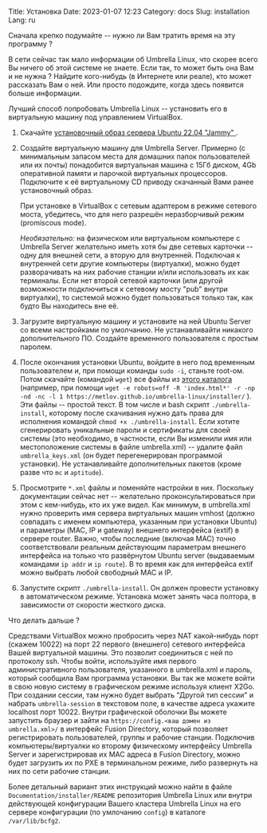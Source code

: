 Title: Установка
Date: 2023-01-07 12:23
Category: docs
Slug: installation
Lang: ru

Сначала крепко подумайте -- нужно ли Вам тратить время на эту программу ?

В сети сейчас так мало информации об Umbrella Linux, что скорее всего Вы
ничего об этой системе не знаете. Если так, то может быть она Вам и
не нужна ? Найдите кого-нибудь (в Интернете или реале), кто может
рассказать Вам о ней. Или просто подождите, когда здесь появится больше
информации.

Лучший способ попробовать Umbrella Linux -- установить его в
виртуальную машину под управлением VirtualBox.

1. Скачайте 
[установочный образ сервера Ubuntu 22.04 "Jammy" ](https://releases.ubuntu.com/releases/22.04/ubuntu-22.04.1-live-server-amd64.iso) .

2. Создайте виртуальную машину для Umbrella Server. Примерно (с
минимальным запасом места для домашних папок пользователей или их почты)
понадобится виртуальная машина с 15Гб диском, 4Gb оперативной памяти и
парочкой виртуальных процессоров. Подключите к её виртуальному CD приводу
скачанный Вами ранее установочный образ.

    При установке в VirtualBox с сетевым адаптером в режиме сетевого моста, 
убедитесь, что для него разрешён неразборчивый режим (promiscous mode).

    *Необязательно:* на физическом или виртуальном компьютере с
Umbrella Server желательно иметь хотя бы две сетевых карточки -- одну для
внешней сети, а вторую для внутренней. Подключая к внутренней сети другие
компьютеры (виртуалки), можно будет разворачивать на них рабочие станции
и/или использовать их как терминалы. Если нет второй сетевой карточки
(или другой возможности подключиться к сетевому мосту "pub" внутри
виртуалки), то системой можно будет пользоваться только так, как будто Вы
находитесь вне её.

3. Загрузите виртуальную машину и установите на ней Ubuntu Server со всеми
настройками по умолчанию. Не устанавливайти никакого дополнительного ПО.
Создайте временного пользователя с простым паролем.

4. После окончания установки Ubuntu, войдите в него под временным
пользователем и, при помощи команды `sudo -i`, станьте root-ом. Потом скачайте
(командой `wget`) все файлы из [этого каталога](../../installer/) 
(например, при помощи `wget -e robots=off -R 'index.html*' -r -np -nd -nc -l 1 https://metlov.github.io/umbrella-linux/installer/` ).
Эти файлы -- простой текст. В том числе и bash скрипт `./umbrella-install`,
которому после скачивания нужно дать права для исполнения командой
`chmod +x ./umbrella-install`. Если хотите сгенерировать
уникальные пароли и сертификаты для своей системы 
(это необходимо, в частности, если Вы изменили имя или местоположение системы в
файле umbrella.xml) -- удалите файл
 `umbrella_keys.xml` (он будет перегенерирован программой установки).
Не устанавливайте дополнительных пакетов (кроме разве что `mc` и `aptitude`).

5. Просмотрите `*.xml` файлы и поменяйте настройки в них. Поскольку
документации сейчас нет -- желательно проконсультироваться при этом с
кем-нибудь, кто их уже видел. Как минимум, в umbrella.xml нужно проверить
имя сервера виртуальных машин vmhost (должно совпадать с именем
компьютера, указанным при установки Ubuntu) и параметры (MAC, IP и
gateway) внешнего интерфейса (extif) в сервере router. Важно, чтобы
последние (включая MAC) точно соответствовали реальным действующим
параметрам внешнего интерфейса на только что развёрнутом Ubuntu server
(выдаваемым командами `ip addr` и `ip route`). В то время как для
интерфейса extif можно выбрать любой свободный MAC и IP.

6. Запустите скрипт `./umbrella-install`. Он должен провести установку в
автоматическом режиме.
Установка может занять часа полтора, в зависимости от скорости
жесткого диска.

Что делать дальше ?

Средствами VirtualBox можно пробросить через NAT какой-нибудь порт (скажем
10022) на порт 22 первого (внешнего) сетевого интерфейса Вашей виртуальной машины. Это
позволит соединиться с ней по протоколу ssh. Чтобы войти, используйте имя
первого административного пользователя, указанного в umbrella.xml и пароль,
который сообщила Вам программа установки. Вы так же можете войти в свою
новую систему в графическом режиме используя клиент X2Go. При создании сессии,
там нужно будет выбрать "Другой тип сессии" и набрать `umbrella-session` в 
текстовом поле, в качестве адреса укажите localhost порт 10022. Внутри
графической оболочки Вы можете запустить браузер и зайти на
`https://config.<ваш домен из umbrella.xml>/` в интерфейс Fusion
Directory, который позволяет регистрировать пользователей, группы и рабочие
станции. Подключив компьютеры/виртуалки ко второму физическому
интерфейсу Umbrella Server и зарегистрировав их MAC адреса в Fusion Directory,
можно будет загрузить их по PXE в терминальном режиме, либо развернуть на них
по сети рабочие станции.

Более детальный вариант этих инструкций можно найти в файле
`Documentation/installer/README` репозитория Umbrella Linux или
внутри действующей конфигурации Вашего кластера Umbrella Linux
на его сервере конфигурации (по умлочанию `config`) в 
каталоге `/var/lib/bcfg2`.
